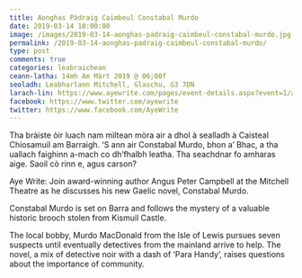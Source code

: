 ```yaml
---
title: Aonghas Pàdraig Caimbeul Constabal Murdo
date: 2019-03-14 18:00:00
image: /images/2019-03-14-aonghas-padraig-caimbeul-constabal-murdo.jpg
permalink: /2019-03-14-aonghas-padraig-caimbeul-constabal-murdo/
type: post
comments: true
categories: leabraichean
ceann-latha: 14mh Am Màrt 2019 @ 06;00f
seoladh: Leabharlann Mitchell, Glaschu, G3 7DN
larach-lin: https://www.ayewrite.com/pages/event-details.aspx?event=1/angus-peter-campbell
facebook: https://www.twitter.com/ayewrite
twitter: https://www.facebook.com/AyeWrite
---
```


Tha bràiste òir luach nam mìltean mòra air a dhol à sealladh à Caisteal Chiosamuil am Barraigh. ‘S ann air Constabal Murdo, bhon a’ Bhac, a tha uallach faighinn a-mach co dh’fhalbh leatha. Tha seachdnar fo amharas aige. Saoil cò rinn e, agus carson?

<!--more-->

Aye Write: Join award-winning author Angus Peter Campbell at the Mitchell Theatre as he discusses his new Gaelic novel, Constabal Murdo.

Constabal Murdo is set on Barra and follows the mystery of a valuable historic brooch stolen from Kismuil Castle.

The local bobby, Murdo MacDonald from the Isle of Lewis pursues seven suspects until eventually detectives from the mainland arrive to help. The novel, a mix of detective noir with a dash of ‘Para Handy’, raises questions about the importance of community.
